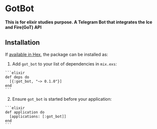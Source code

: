 # GotBot

**This is for elixir studies purpose. A Telegram Bot that integrates the Ice and
Fire(GoT) API**

## Installation

If [available in Hex](https://hex.pm/docs/publish), the package can be installed as:

  1. Add `got_bot` to your list of dependencies in `mix.exs`:

    ```elixir
    def deps do
      [{:got_bot, "~> 0.1.0"}]
    end
    ```

  2. Ensure `got_bot` is started before your application:

    ```elixir
    def application do
      [applications: [:got_bot]]
    end
    ```

